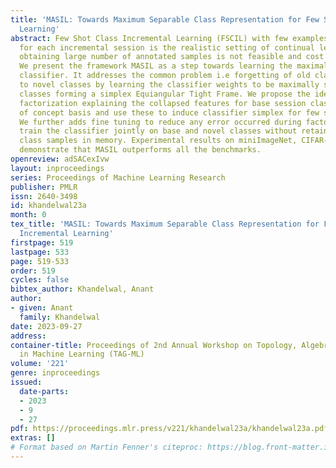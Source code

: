 ```yaml
---
title: 'MASIL: Towards Maximum Separable Class Representation for Few Shot Class Incremental
  Learning'
abstract: Few Shot Class Incremental Learning (FSCIL) with few examples per class
  for each incremental session is the realistic setting of continual learning since
  obtaining large number of annotated samples is not feasible and cost effective.
  We present the framework MASIL as a step towards learning the maximal separable
  classifier. It addresses the common problem i.e forgetting of old classes and over-fitting
  to novel classes by learning the classifier weights to be maximally separable between
  classes forming a simplex Equiangular Tight Frame. We propose the idea of concept
  factorization explaining the collapsed features for base session classes in terms
  of concept basis and use these to induce classifier simplex for few shot classes.
  We further adds fine tuning to reduce any error occurred during factorization and
  train the classifier jointly on base and novel classes without retaining any base
  class samples in memory. Experimental results on miniImageNet, CIFAR-100 and CUB-200
  demonstrate that MASIL outperforms all the benchmarks.
openreview: adSACexIvw
layout: inproceedings
series: Proceedings of Machine Learning Research
publisher: PMLR
issn: 2640-3498
id: khandelwal23a
month: 0
tex_title: 'MASIL: Towards Maximum Separable Class Representation for Few Shot Class
  Incremental Learning'
firstpage: 519
lastpage: 533
page: 519-533
order: 519
cycles: false
bibtex_author: Khandelwal, Anant
author:
- given: Anant
  family: Khandelwal
date: 2023-09-27
address: 
container-title: Proceedings of 2nd Annual Workshop on Topology, Algebra, and Geometry
  in Machine Learning (TAG-ML)
volume: '221'
genre: inproceedings
issued:
  date-parts:
  - 2023
  - 9
  - 27
pdf: https://proceedings.mlr.press/v221/khandelwal23a/khandelwal23a.pdf
extras: []
# Format based on Martin Fenner's citeproc: https://blog.front-matter.io/posts/citeproc-yaml-for-bibliographies/
---
```

